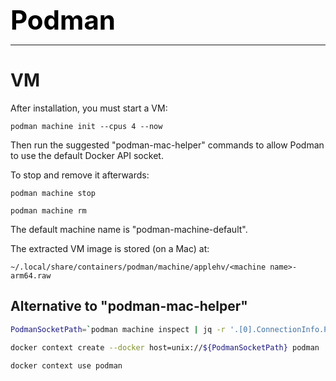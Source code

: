 **<span style="font-size:3em;color:black">Podman</span>**
***

# VM
After installation, you must start a VM:

    podman machine init --cpus 4 --now

Then run the suggested "podman-mac-helper" commands to allow Podman to use the default Docker API socket.

To stop and remove it afterwards:

    podman machine stop
    
    podman machine rm

The default machine name is "podman-machine-default".

The extracted VM image is stored (on a Mac) at:
```
~/.local/share/containers/podman/machine/applehv/<machine name>-arm64.raw
```

## Alternative to "podman-mac-helper"
```bash
PodmanSocketPath=`podman machine inspect | jq -r '.[0].ConnectionInfo.PodmanSocket.Path'`

docker context create --docker host=unix://${PodmanSocketPath} podman

docker context use podman
```